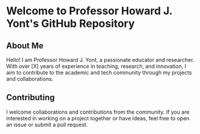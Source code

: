 # Welcome to Professor Howard J. Yont's GitHub Repository

## About Me
Hello! I am Professor Howard J. Yont, a passionate educator and researcher. With over [X] years of experience in teaching, research, and innovation, I aim to contribute to the academic and tech community through my projects and collaborations.

## Contributing
I welcome collaborations and contributions from the community. If you are interested in working on a project together or have ideas, feel free to open an issue or submit a pull request.

